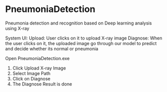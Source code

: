 # PneumoniaDetection
Pneumonia detection and recognition based on Deep learning analysis using X-ray

System UI:
Upload: User clicks on it to upload X-ray image
Diagnose: When the user clicks on it, the uploaded image go through our model to predict and decide whether its normal or pneumonia

Open PneumoniaDetection.exe
1. Click Upload X-ray Image 
2. Select Image Path
3. Click on Diagnose
4. The Diagnose Result is done
